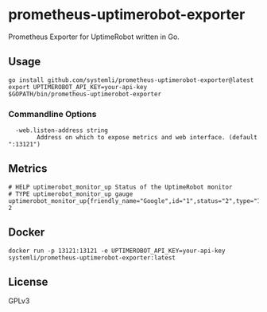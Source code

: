 # prometheus-uptimerobot-exporter

Prometheus Exporter for UptimeRobot written in Go.

## Usage

```shell
go install github.com/systemli/prometheus-uptimerobot-exporter@latest
export UPTIMEROBOT_API_KEY=your-api-key
$GOPATH/bin/prometheus-uptimerobot-exporter
```

### Commandline Options

```text
  -web.listen-address string
        Address on which to expose metrics and web interface. (default ":13121")
```

## Metrics

```text
# HELP uptimerobot_monitor_up Status of the UptimeRobot monitor
# TYPE uptimerobot_monitor_up gauge
uptimerobot_monitor_up{friendly_name="Google",id="1",status="2",type="1",url="https://www.google.com"} 2
```

## Docker

```shell
docker run -p 13121:13121 -e UPTIMEROBOT_API_KEY=your-api-key systemli/prometheus-uptimerobot-exporter:latest
```

## License

GPLv3
